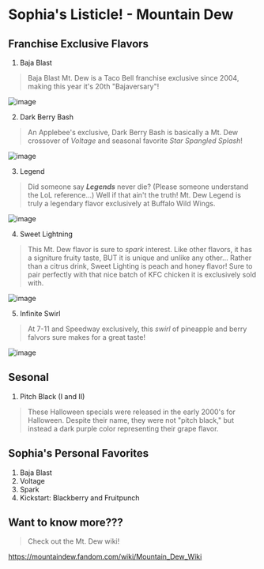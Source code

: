 # Sophia's Listicle! - Mountain Dew

## Franchise Exclusive Flavors
1. Baja Blast
> Baja Blast Mt. Dew is a Taco Bell franchise exclusive since 2004, making this year it's 20th "Bajaversary"!

![image](https://github.com/user-attachments/assets/0447865c-84b5-4858-b5af-c05fbb7c66c6)

2. Dark Berry Bash
> An Applebee's exclusive, Dark Berry Bash is basically a Mt. Dew crossover of *Voltage* and seasonal favorite *Star Spangled Splash*!

![image](https://github.com/user-attachments/assets/2ebf54a0-a192-428d-aec7-79e98d8991db)

3. Legend
> Did someone say ***Legends*** never die? (Please someone understand the LoL reference...) Well if that ain't the truth! Mt. Dew Legend is truly a legendary flavor exclusively at Buffalo Wild Wings.

![image](https://github.com/user-attachments/assets/c6a312b5-6ef2-4fb4-b8e4-2d7d9e158291)

4. Sweet Lightning
> This Mt. Dew flavor is sure to *spark* interest. Like other flavors, it has a signiture fruity taste, BUT it is unique and unlike any other... Rather than a citrus drink, Sweet Lighting is peach and honey flavor! Sure to pair perfectly with that nice batch of KFC chicken it is exclusively sold with.

![image](https://github.com/user-attachments/assets/46941435-c480-4211-adab-246c6d3292ad)

5. Infinite Swirl
> At 7-11 and Speedway exclusively, this *swirl* of pineapple and berry falvors sure makes for a great taste!

![image](https://github.com/user-attachments/assets/87d63821-8628-4b2f-89aa-8456c9ef3418)

## Sesonal
1. Pitch Black (I and II)
> These Halloween specials were released in the early 2000's for Halloween. Despite their name, they were not "pitch black," but instead a dark purple color representing their grape flavor.



## Sophia's Personal Favorites
1. Baja Blast
2. Voltage
3. Spark
4. Kickstart: Blackberry and Fruitpunch

## Want to know more???
> Check out the Mt. Dew wiki!

https://mountaindew.fandom.com/wiki/Mountain_Dew_Wiki
